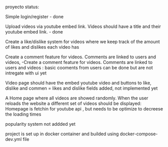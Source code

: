 proyecto status:

Simple login/register - done

Upload videos via youtube embed link. Videos should have a title and their youtube
embed link. - done 

Create a like/dislike system for videos where we keep track of the amount of likes and
dislikes each video has 

Create a comment feature for videos. Comments are linked to users and videos, -Create a comment feature for videos. Comments are linked to users and videos : basic cooments from users can be done but are not intregate with ui yet

Video page should have the embed youtube video and buttons to like, dislike and
commen = likes and dislike fields added, not implemented yet 

A Home page where all videos are showed randomly. When the user reloads the website
a different set of videos should be displayed:
Homepage is fetchin for youtube api , but needs to be optimize to decreese the loading times 

popularity system not addded yet 



project is set up in docker container and builded using docker-compose-dev.yml file  
